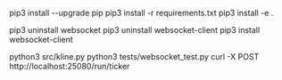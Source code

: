 pip3 install --upgrade pip
pip3 install -r requirements.txt
pip3 install -e .

pip3 uninstall websocket
pip3 uninstall websocket-client
pip3 install websocket-client

python3 src/kline.py
python3 tests/websocket_test.py
curl -X POST http://localhost:25080/run/ticker
